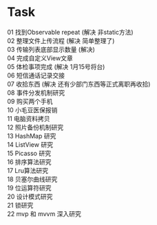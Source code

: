 # Task
01 找到Observable repeat (解决 非static方法)<br>
02 整理文件上传流程 (解决 简单整理了)<br>
03 传输列表底部显示数量 (解决)<br>
04 完成自定义View文章 <br>
05 体检事项完成 (解决 1月15号将台)<br>
06 短信通话记录交接 <br>
07 收拾东西 (解决 还有少部门东西等正式离职再收拾)<br>
08 事件分发机制研究<br>
09 购买两个手机 <br>
10 小毛豆医保报销 <br>
11 电脑资料拷贝 <br>
12 照片备份机制研究 <br>
13 HashMap 研究 <br>
14 ListView 研究 <br>
15 Picasso 研究 <br>
16 排序算法研究 <br>
17 Lru算法研究 <br>
18 贝塞尔曲线研究 <br>
19 位运算符研究 <br>
20 设计模式研究 <br>
21 锁研究 <br>
22 mvp 和 mvvm 深入研究 <br>
